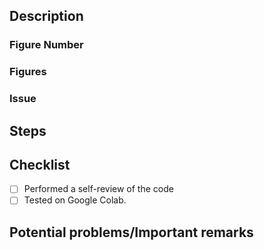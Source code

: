## Description

<!-- Please refer to https://github.com/probml/pyprobml/blob/master/CONTRIBUTING.md and/or https://github.com/probml/pyprobml/blob/master/notebooks/README.md before opening this PR -->

### Figure Number

<!-- Mention figure number with corresponding book (book1 or book2). For example: book1 - 4.18 -->

### Figures

<!-- Create a table with rendered figures and add it below using the following template: 
| Before PR | After PR |
| :-: | :-: |
|![](https://user-images.githubusercontent.com/70652355/170775264-84edfef9-9b85-461a-acc5-c801579524a4.PNG)|![](https://user-images.githubusercontent.com/70652355/170775297-f114353d-62ae-4a71-9d40-a1725617c055.PNG)
-->

### Issue 

<!-- Link the issue you are solving.
* If the issue is from this repo, include directly with issue number. For example: #12
* If the issue is from another repo, you can include it using the regular linking mechanism. For example: [Issue title](Issue link)
-->

## Steps

<!-- If the task is complicated, you can specify each step using checkboxes so that everyone can understand what you have done and what you are going to complete. For example:
- [ ] Step1
- [ ] Step2 
-->

## Checklist

- [ ] Performed a self-review of the code
- [ ] Tested on Google Colab.

## Potential problems/Important remarks

<!-- If you have any important remarks for the reviewers to take a closer look, you can write them in detail here.  -->
